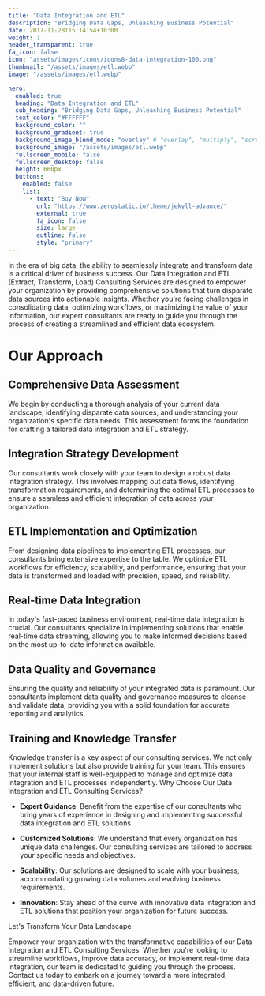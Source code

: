 ```yaml
---
title: "Data Integration and ETL"
description: "Bridging Data Gaps, Unleashing Business Potential"
date: 2017-11-28T15:14:54+10:00
weight: 1
header_transparent: true
fa_icon: false
icon: "assets/images/icons/icons8-data-integration-100.png"
thumbnail: "/assets/images/etl.webp"
image: "/assets/images/etl.webp"

hero:
  enabled: true
  heading: "Data Integration and ETL"
  sub_heading: "Bridging Data Gaps, Unleashing Business Potential"
  text_color: "#FFFFFF"
  background_color: ""
  background_gradient: true
  background_image_blend_mode: "overlay" # "overlay", "multiply", "screen"
  background_image: "/assets/images/etl.webp"
  fullscreen_mobile: false
  fullscreen_desktop: false
  height: 660px
  buttons:
    enabled: false
    list:
      - text: "Buy Now"
        url: "https://www.zerostatic.io/theme/jekyll-advance/"
        external: true
        fa_icon: false
        size: large
        outline: false
        style: "primary"
---
```


In the era of big data, the ability to seamlessly integrate and transform data is a critical driver of business success. Our Data Integration and ETL (Extract, Transform, Load) Consulting Services are designed to empower your organization by providing comprehensive solutions that turn disparate data sources into actionable insights. Whether you're facing challenges in consolidating data, optimizing workflows, or maximizing the value of your information, our expert consultants are ready to guide you through the process of creating a streamlined and efficient data ecosystem.

# Our Approach

## Comprehensive Data Assessment

We begin by conducting a thorough analysis of your current data landscape, identifying disparate data sources, and understanding your organization's specific data needs. This assessment forms the foundation for crafting a tailored data integration and ETL strategy.

## Integration Strategy Development

Our consultants work closely with your team to design a robust data integration strategy. This involves mapping out data flows, identifying transformation requirements, and determining the optimal ETL processes to ensure a seamless and efficient integration of data across your organization.

## ETL Implementation and Optimization

From designing data pipelines to implementing ETL processes, our consultants bring extensive expertise to the table. We optimize ETL workflows for efficiency, scalability, and performance, ensuring that your data is transformed and loaded with precision, speed, and reliability.

## Real-time Data Integration

In today's fast-paced business environment, real-time data integration is crucial. Our consultants specialize in implementing solutions that enable real-time data streaming, allowing you to make informed decisions based on the most up-to-date information available.

## Data Quality and Governance

Ensuring the quality and reliability of your integrated data is paramount. Our consultants implement data quality and governance measures to cleanse and validate data, providing you with a solid foundation for accurate reporting and analytics.

## Training and Knowledge Transfer

Knowledge transfer is a key aspect of our consulting services. We not only implement solutions but also provide training for your team. This ensures that your internal staff is well-equipped to manage and optimize data integration and ETL processes independently.
Why Choose Our Data Integration and ETL Consulting Services?

- **Expert Guidance**: Benefit from the expertise of our consultants who bring years of experience in designing and implementing successful data integration and ETL solutions.

- **Customized Solutions**: We understand that every organization has unique data challenges. Our consulting services are tailored to address your specific needs and objectives.

- **Scalability**: Our solutions are designed to scale with your business, accommodating growing data volumes and evolving business requirements.

- **Innovation**: Stay ahead of the curve with innovative data integration and ETL solutions that position your organization for future success.

Let's Transform Your Data Landscape

Empower your organization with the transformative capabilities of our Data Integration and ETL Consulting Services. Whether you're looking to streamline workflows, improve data accuracy, or implement real-time data integration, our team is dedicated to guiding you through the process. Contact us today to embark on a journey toward a more integrated, efficient, and data-driven future.
